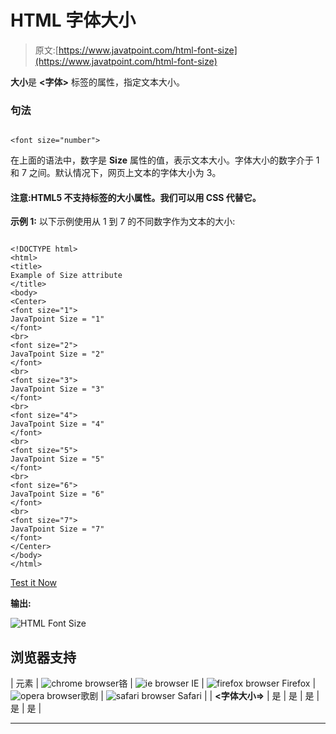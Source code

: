 # HTML 字体大小

> 原文:[https://www.javatpoint.com/html-font-size](https://www.javatpoint.com/html-font-size)

**大小**是 **<字体>** 标签的属性，指定文本大小。

### 句法

```

<font size="number">

```

在上面的语法中，数字是 **Size** 属性的值，表示文本大小。字体大小的数字介于 1 和 7 之间。默认情况下，网页上文本的字体大小为 3。

#### 注意:HTML5 不支持<font>标签的大小属性。我们可以用 CSS 代替它。</font>

**示例 1:** 以下示例使用从 1 到 7 的不同数字作为文本的大小:

```

<!DOCTYPE html>
<html>
<title>
Example of Size attribute
</title>
<body>
<Center> 
<font size="1"> 
JavaTpoint Size = "1"
</font>
<br>
<font size="2"> 
JavaTpoint Size = "2"
</font>
<br>
<font size="3"> 
JavaTpoint Size = "3"
</font>
<br>
<font size="4"> 
JavaTpoint Size = "4"
</font>
<br>
<font size="5"> 
JavaTpoint Size = "5"
</font>
<br>
<font size="6"> 
JavaTpoint Size = "6"
</font>
<br>
<font size="7">
JavaTpoint Size = "7"
</font>
</Center>
</body>
</html>

```

[Test it Now](https://www.javatpoint.com/oprweb/test.jsp?filename=HTMLFontSize1)

**输出:**

![HTML Font Size](../Images/d541925179255a57568216ea24775f02.png)

## 浏览器支持

| 元素 | ![chrome browser](../Images/4fbdc93dc2016c5049ed108e7318df19.png)铬 | ![ie browser](../Images/83dd23df1fe8373fd5bf054b2c1dd88b.png) IE | ![firefox browser](../Images/4f001fff393888a8a807ed29b28145d1.png) Firefox | ![opera browser](../Images/6cad4a592cc69a052056a0577b4aac65.png)歌剧 | ![safari browser](../Images/a0f6a9711a92203c5dc5c127fe9c9fca.png) Safari |
| **<字体大小=>** | 是 | 是 | 是 | 是 | 是 |

* * *